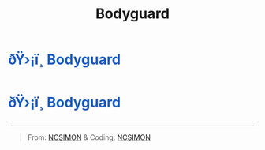 ﻿---
lang: en-US
title: Bodyguard
prev: Bastion
next: Crusader
---
# <font color="#185abd">ðŸ›¡ï¸ <b>Bodyguard</b></font> <Badge text="Killing" type="tip" vertical="middle"/>
# <font color="#185abd">ðŸ›¡ï¸ <b>Bodyguard</b></font> <Badge text="Killing" type="tip" vertical="middle"/>
---

> From: [NCSIMON](https://github.com/NCSIMON) & Coding: [NCSIMON](https://github.com/NCSIMON)

